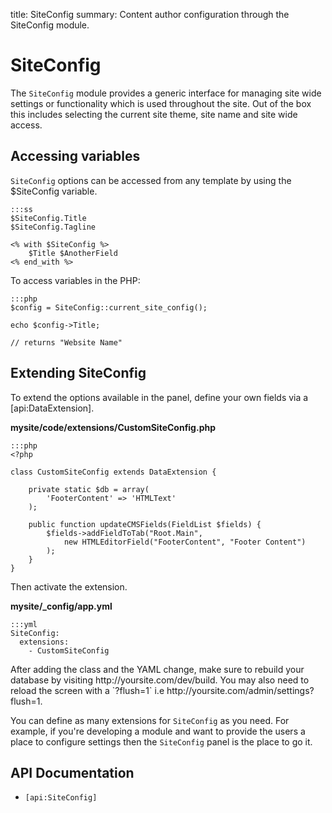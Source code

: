 title: SiteConfig
summary: Content author configuration through the SiteConfig module.

# SiteConfig

The `SiteConfig` module provides a generic interface for managing site wide settings or functionality which is used 
throughout the site. Out of the box this includes selecting the current site theme, site name and site wide access.

## Accessing variables

`SiteConfig` options can be accessed from any template by using the $SiteConfig variable.

	:::ss
	$SiteConfig.Title 
	$SiteConfig.Tagline
	
	<% with $SiteConfig %>
		$Title $AnotherField
	<% end_with %>

To access variables in the PHP:

	:::php
	$config = SiteConfig::current_site_config(); 
	
	echo $config->Title;

	// returns "Website Name"


## Extending SiteConfig

To extend the options available in the panel, define your own fields via a [api:DataExtension].

**mysite/code/extensions/CustomSiteConfig.php**

	:::php
	<?php
	
	class CustomSiteConfig extends DataExtension {
		
		private static $db = array(
			'FooterContent' => 'HTMLText'
		);
	
		public function updateCMSFields(FieldList $fields) {
			$fields->addFieldToTab("Root.Main", 
				new HTMLEditorField("FooterContent", "Footer Content")
			);
		}
	}

Then activate the extension.

**mysite/_config/app.yml**

	:::yml
	SiteConfig:
	  extensions:
	    - CustomSiteConfig

<div class="notice" markdown="1">
After adding the class and the YAML change, make sure to rebuild your database by visiting http://yoursite.com/dev/build.
You may also need to reload the screen with a `?flush=1` i.e http://yoursite.com/admin/settings?flush=1.
</div>

You can define as many extensions for `SiteConfig` as you need. For example, if you're developing a module and want to
provide the users a place to configure settings then the `SiteConfig` panel is the place to go it.

## API Documentation

* `[api:SiteConfig]`
